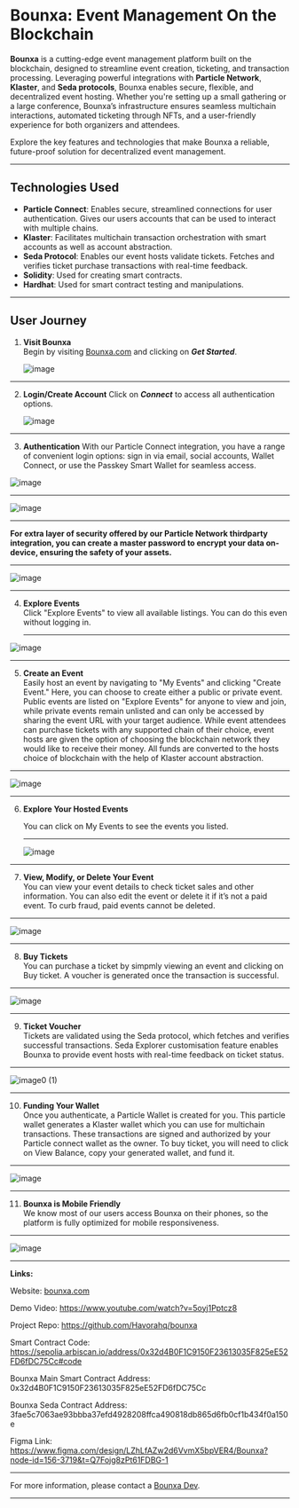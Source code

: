 # Bounxa: Event Management On the Blockchain

**Bounxa** is a cutting-edge event management platform built on the blockchain, designed to streamline event creation, ticketing, and transaction processing. Leveraging powerful integrations with **Particle Network**, **Klaster**, and **Seda protocols**, Bounxa enables secure, flexible, and decentralized event hosting. Whether you're setting up a small gathering or a large conference, Bounxa’s infrastructure ensures seamless multichain interactions, automated ticketing through NFTs, and a user-friendly experience for both organizers and attendees.

Explore the key features and technologies that make Bounxa a reliable, future-proof solution for decentralized event management.

---

## Technologies Used
- **Particle Connect**: Enables secure, streamlined connections for user authentication. Gives our users accounts that can be used to interact with multiple chains. 
- **Klaster**: Facilitates multichain transaction orchestration with smart accounts as well as account abstraction.
- **Seda Protocol**: Enables our event hosts validate tickets. Fetches and verifies ticket purchase transactions with real-time feedback.
- **Solidity**: Used for creating smart contracts.
- **Hardhat**: Used for smart contract testing and manipulations. 

---



## User Journey

1. **Visit Bounxa**  
   Begin by visiting [Bounxa.com](https://bounxa.com) and clicking on ***Get Started***.

   ![image](https://github.com/user-attachments/assets/fce0c3b0-e34b-409f-a8fc-7a21427c3adf)

---

2. **Login/Create Account**
   Click on ***Connect*** to access all authentication options.

   ![image](https://github.com/user-attachments/assets/ce726b7f-7c0a-44bc-b9db-4acc90598c19)
   
---

3. **Authentication**
   With our Particle Connect integration, you have a range of convenient login options: sign in via email, social accounts, Wallet Connect, or use the Passkey Smart Wallet for seamless access.
   
  ![image](https://github.com/user-attachments/assets/d3dfcda2-a761-4dad-8ccb-76d72a44fe7c)

---

![image](https://github.com/user-attachments/assets/c62836a3-36ae-4d37-846e-bac95ca50759)


---

**For extra layer of security offered by our Particle Network thirdparty integration, you can create a master password to encrypt your data on-device, ensuring the safety of your assets.**

---

![image](https://github.com/user-attachments/assets/5ed51653-ac59-4f7e-9d1c-6718723cc233)

  --- 
4. **Explore Events**  
   Click "Explore Events" to view all available listings. You can do this even without logging in.
   
   ---
  ![image](https://github.com/user-attachments/assets/720e0db2-eb8e-4c7c-b5c2-000c579cedfb)

 --- 

 5. **Create an Event**  
Easily host an event by navigating to "My Events" and clicking "Create Event." Here, you can choose to create either a public or private event. Public events are listed on "Explore Events" for anyone to view and join, while private events remain unlisted and can only be accessed by sharing the event URL with your target audience. While event attendees can purchase tickets with any supported chain of their choice, event hosts are given the option of choosing the blockchain network they would like to receive their money. All funds are converted to the hosts choice of blockchain with the help of Klaster account abstraction. 
---

![image](https://github.com/user-attachments/assets/96873d65-9278-4197-ba6e-e66ef3e8fc82)

---
6. **Explore Your Hosted Events**  

    You can click on My Events to see the events you listed.
   
   ---
   ![image](https://github.com/user-attachments/assets/96d0edbd-708a-42bf-9530-8b3b7b3109af)


--- 

7. **View, Modify, or Delete Your Event**  
   You can view your event details to check ticket sales and other information. You can also edit the event or delete it if it’s not a paid event. To curb fraud, paid events cannot be deleted.
---
 ![image](https://github.com/user-attachments/assets/c0f691a9-c15d-4557-8a5f-9972a7d51ee2)
   
--- 

8. **Buy Tickets**  
   You can purchase a ticket by simpmly viewing an event and clicking on Buy ticket. A voucher is generated once the transaction is successful. 
---
 ![image](https://github.com/user-attachments/assets/fb5330e1-c8c2-4ef1-b071-4e52695fbd81)

   
--- 
9. **Ticket Voucher**  
Tickets are validated using the Seda protocol, which fetches and verifies successful transactions. Seda Explorer customisation feature enables Bounxa to provide event hosts with real-time feedback on ticket status.
---
![image0 (1)](https://github.com/user-attachments/assets/c74c1d73-4264-4b1e-a40e-11ac220a1134)


   
--- 
10. **Funding Your Wallet**  
Once you authenticate, a Particle Wallet is created for you. This particle wallet generates a Klaster wallet which you can use for multichain transactions. These transactions are signed and authorized by your Particle connect wallet as the owner. To buy ticket, you will need to click on View Balance, copy your generated wallet, and fund it. 
---

![image](https://github.com/user-attachments/assets/8ef42b20-9a5f-4325-bd92-5a6d7001cb57)



--- 
11. **Bounxa is Mobile Friendly**  
We know most of our users access Bounxa on their phones, so the platform is fully optimized for mobile responsiveness.
---

![image](https://github.com/user-attachments/assets/e7726231-7d93-480c-b0e9-ba30b8e12c1d)


---


**Links:**

Website: [bounxa.com](https://bounxa.com)

Demo Video: https://www.youtube.com/watch?v=5oyj1Pptcz8

Project Repo: https://github.com/Havorahq/bounxa

Smart Contract Code: https://sepolia.arbiscan.io/address/0x32d4B0F1C9150F23613035F825eE52FD6fDC75Cc#code

Bounxa Main Smart Contract Address: 0x32d4B0F1C9150F23613035F825eE52FD6fDC75Cc

Bounxa Seda Contract Address: 3fae5c7063ae93bbba37efd4928208ffca490818db865d6fb0cf1b434f0a150e

Figma Link: https://www.figma.com/design/LZhLfAZw2d6VvmX5bpVER4/Bounxa?node-id=156-3719&t=Q7Fojg8zPt61FDBG-1



---

For more information, please contact a [Bounxa Dev](mailto:princenchiba@gmail.com).

---
